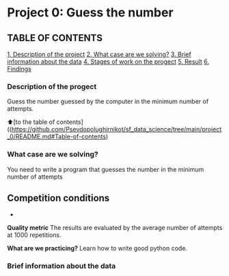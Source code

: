# Project 0: Guess the number

## TABLE OF CONTENTS

[1. Description of the project](https://github.com/Psevdopolughirnikot/sf_data_science/tree/main/project_0/README.md#Discription-of-the-project)
[2. What case are we solving?](https://github.com/Psevdopolughirnikot/sf_data_science/tree/main/project_0/README.md#What-case-are-we-solving-?)
[3. Brief information about the data](https://github.com/Psevdopolughirnikot/sf_data_science/tree/main/project_0/README.md#Brief-information-about-the-data)
[4. Stages of work on the progect](https://github.com/Psevdopolughirnikot/sf_data_science/tree/main/project_0/README.md#Stages-of-work-on-the-progect)
[5. Result](https://github.com/Psevdopolughirnikot/sf_data_science/tree/main/project_0/README.md#Result)
[6. Findings](https://github.com/Psevdopolughirnikot/sf_data_science/tree/main/project_0/README.md#Findings)

### Description of the progect 
Guess the number guessed by the computer in the minimum number of attempts.

:arrow_up:[to the table of contents]((https://github.com/Psevdopolughirnikot/sf_data_science/tree/main/project_0/README.md#Table-of-contents)


### What case are we solving?
You need to write a program that guesses the number in the minimum number of attempts

**Competition conditions**
-
-

**Quality metric**
The results are evaluated by the average number of attempts at 1000 repetitions.

**What are we practicing?**
Learn how to write good python code.

### Brief information about the data